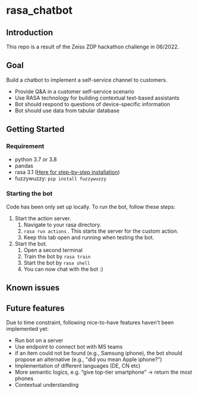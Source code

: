 # rasa_chatbot

## Introduction

This repo is a result of the Zeiss ZDP hackathon challenge in 06/2022. 

## Goal

Build a chatbot to implement a self-service channel to customers. 

- Provide Q&A in a customer self-service scenario
- Use RASA technology for building contextual text-based assistants
- Bot should respond to questions of device-specific information
- Bot should use data from tabular database

## Getting Started

### Requirement

- python 3.7 or 3.8
- pandas
- rasa 3.1 ([Here for step-by-step installation](https://rasa.com/docs/rasa/installation/))
- fuzzywuzzy: `pip install fuzzywuzzy`

### Starting the bot

Code has been only set up locally. To run the bot, follow these steps: 

1. Start the action server.
    1. Navigate to your rasa directory. 
    2. `rasa run actions` . This starts the server for the custom action. 
    3. Keep this tab open and running when testing the bot. 
2. Start the bot. 
    1. Open a second terminal 
    3. Train the bot by `rasa train`
    2. Start the bot by `rasa shell`
    2. You can now chat with the bot :) 

## Known issues


## Future features

Due to time constraint, following nice-to-have features haven't been implemented yet:

- Run bot on a server
- Use endpoint to connect bot with MS teams
- if an item could not be found (e.g., Samsung iphone), the bot should propose an alternative (e.g., "did you mean Apple iphone?")
- Implementation of different languages (DE, CN etc)
- More semantic logics, e.g. “give top-tier smartphone” -> return the most phones
- Contextual understanding
